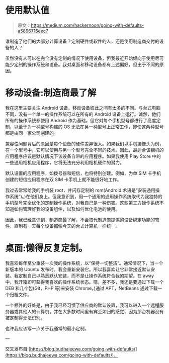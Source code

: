 # 使用默认值

> 原文：<https://medium.com/hackernoon/going-with-defaults-a5896716eec7>

谁制造了他们的大部分计算设备？定制硬件或软件的人，还是使用制造商交付的设备的人？

虽然没有人可以在完全没有定制的情况下使用设备，但我最近开始倾向于使用尽可能少定制的操作系统和设备。我对桌面和移动设备都有上述偏好，但出于不同的原因。

# 移动设备:制造商最了解

我在这里主要关注 Android 设备。移动设备彼此之间有太多的不同。与台式电脑不同，没有一个单一的操作系统可以在所有的 Android 设备上运行。诚然，他们所有的操作系统都使用 Android 作为基础，但它对每个手机型号都进行了高度定制，以至于为一种型号构建的 OS 无法在另一种型号上正常工作，即使这两种型号都是由同一家公司创建的。

兼容性问题背后的原因是每个设备的硬件差异很大。如果我们以手机摄像头为例，在一个型号中，它可以使用与另一个型号完全不同的技术。因此，最适合该相机的应用程序应该是默认情况下该设备自带的应用程序。如果我使用 Play Store 中的一些通用相机应用程序，它将无法充分利用相机硬件的潜力。

默认设置的应用程序，如拨号器和短信，也将特别创建。例如，为单 SIM 卡手机创建的短信应用程序在双 SIM 卡手机上就不能很好地工作。

我过去常常给我的手机装 root，并闪存定制的 rom(Android 术语是“安装通用操作系统”)。)在他们身上。但我意识到，用一个通用的通用操作系统取代为我独特的手机型号完全优化的定制操作系统，对我自己是一种伤害。这些第三方操作系统不知道如何管理好我的设备组件，以及如何优化电池的使用。

因此，我已经意识到，制造商最了解，不会取代制造商提供的设备绑定功能的软件，直到有一天每个设备都像今天的台式计算机一样统一。

# 桌面:懒得反复定制。

我喜欢每年至少重装一次我的操作系统，以“保持一切整洁”。通常情况下，当一个新版本的 Ubuntu 发布时，我会重新安装它。所以我喜欢让它非常接近默认安装。我定制自己以熟悉默认安装，而不是让操作系统符合我的期望。在 away 中，我开箱即可获得我喜欢的操作系统状态。嗯，差不多，我还是要通过下载一个 DEB 和几个包(Git，PHP 等)来安装 Chrome。)通过 APT，NetBeans 通过下载一个归档文件。

一个额外的好处是，由于我已经习惯了供应商的默认设置，我可以进入一个远程服务器或其他人的计算机，并在大多数时间里有宾至如归的感觉，因为那台机器没有被定制得无法识别。

也许我应该写一点关于我通常的最小定制。

—

交叉发布自:[https://blog.budhajeewa.com/going-with-defaults/](https://blog.budhajeewa.com/going-with-defaults/)。